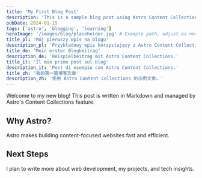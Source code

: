 ```yaml
---
title: 'My First Blog Post'
description: 'This is a sample blog post using Astro Content Collections.'
pubDate: 2024-01-15
tags: ['astro', 'blogging', 'learning']
heroImage: '/images/blog/placeholder.jpg' # Example path, adjust as needed
title_pl: 'Mój pierwszy wpis na blogu'
description_pl: 'Przykładowy wpis korzystający z Astro Content Collections.'
title_de: 'Mein erster Blogbeitrag'
description_de: 'Beispielbeitrag mit Astro Content Collections.'
title_it: 'Il mio primo post sul blog'
description_it: 'Post di esempio con Astro Content Collections.'
title_zh: '我的第一篇博客文章'
description_zh: '使用 Astro Content Collections 的示例文章。'
---
```


Welcome to my new blog! This post is written in Markdown and managed by Astro's Content Collections feature.

## Why Astro?

Astro makes building content-focused websites fast and efficient.

## Next Steps

I plan to write more about web development, my projects, and tech insights. 